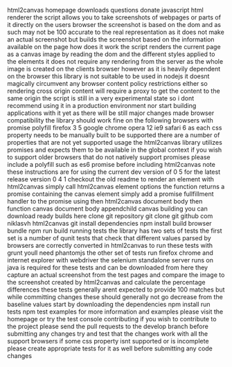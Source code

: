 html2canvas homepage downloads questions donate javascript html renderer the script allows you to take screenshots of webpages or parts of it directly on the users browser the screenshot is based on the dom and as such may not be 100 accurate to the real representation as it does not make an actual screenshot but builds the screenshot based on the information available on the page how does it work the script renders the current page as a canvas image by reading the dom and the different styles applied to the elements it does not require any rendering from the server as the whole image is created on the clients browser however as it is heavily dependent on the browser this library is not suitable to be used in nodejs it doesnt magically circumvent any browser content policy restrictions either so rendering cross origin content will require a proxy to get the content to the same origin the script is still in a very experimental state so i dont recommend using it in a production environment nor start building applications with it yet as there will be still major changes made browser compatibility the library should work fine on the following browsers with promise polyfill firefox 3 5 google chrome opera 12 ie9 safari 6 as each css property needs to be manually built to be supported there are a number of properties that are not yet supported usage the html2canvas library utilizes promises and expects them to be available in the global context if you wish to support older browsers that do not natively support promises please include a polyfill such as es6 promise before including html2canvas note these instructions are for using the current dev version of 0 5 for the latest release version 0 4 1 checkout the old readme to render an element with html2canvas simply call html2canvas element options the function returns a promise containing the canvas element simply add a promise fullfillment handler to the promise using then html2canvas document body then function canvas document body appendchild canvas building you can download ready builds here clone git repository git clone git github com niklasvh html2canvas git install dependencies npm install build browser bundle npm run build running tests the library has two sets of tests the first set is a number of qunit tests that check that different values parsed by browsers are correctly converted in html2canvas to run these tests with grunt youll need phantomjs the other set of tests run firefox chrome and internet explorer with webdriver the selenium standalone server runs on java is required for these tests and can be downloaded from here they capture an actual screenshot from the test pages and compare the image to the screenshot created by html2canvas and calculate the percentage differences these tests generally arent expected to provide 100 matches but while committing changes these should generally not go decrease from the baseline values start by downloading the dependencies npm install run tests npm test examples for more information and examples please visit the homepage or try the test console contributing if you wish to contribute to the project please send the pull requests to the develop branch before submitting any changes try and test that the changes work with all the support browsers if some css property isnt supported or is incomplete please create appropriate tests for it as well before submitting any code changes